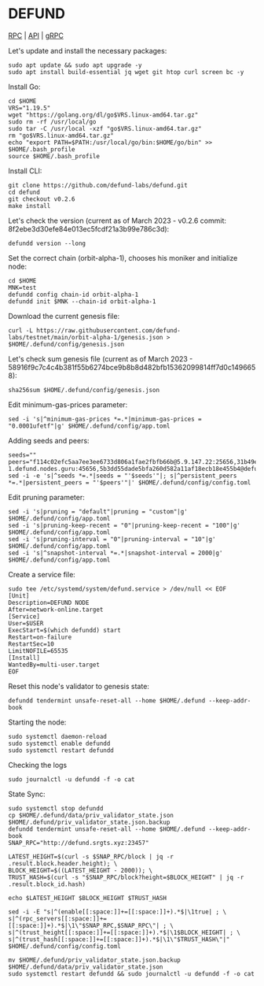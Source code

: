 # DEFUND
[RPC](http://defund.srgts.xyz:23457) | [API](http://defund.srgts.xyz:3417) | [gRPC](http://defund.srgts.xyz:9340)

Let's update and install the necessary packages:
````
sudo apt update && sudo apt upgrade -y
sudo apt install build-essential jq wget git htop curl screen bc -y
````
Install Go:
````
cd $HOME
VRS="1.19.5"
wget "https://golang.org/dl/go$VRS.linux-amd64.tar.gz"
sudo rm -rf /usr/local/go
sudo tar -C /usr/local -xzf "go$VRS.linux-amd64.tar.gz"
rm "go$VRS.linux-amd64.tar.gz"
echo "export PATH=$PATH:/usr/local/go/bin:$HOME/go/bin" >> $HOME/.bash_profile
source $HOME/.bash_profile
````
Install CLI:
````
git clone https://github.com/defund-labs/defund.git
cd defund
git checkout v0.2.6
make install
````
Let's check the version (current as of March 2023 - v0.2.6 commit: 8f2ebe3d30efe84e013ec5fcdf21a3b99e786c3d):
````
defundd version --long
````
Set the correct chain (orbit-alpha-1), chooses his moniker and initialize node:
````
cd $HOME
MNK=test
defundd config chain-id orbit-alpha-1
defundd init $MNK --chain-id orbit-alpha-1
````
Download the current genesis file:
````
curl -L https://raw.githubusercontent.com/defund-labs/testnet/main/orbit-alpha-1/genesis.json > $HOME/.defund/config/genesis.json
````
Let's check sum genesis file (current as of March 2023 - 58916f9c7c4c4b381f55b6274bce9b8b8d482bfb15362099814ff7d0c1496658):
````
sha256sum $HOME/.defund/config/genesis.json
````
Edit minimum-gas-prices parameter:
````
sed -i 's|^minimum-gas-prices *=.*|minimum-gas-prices = "0.0001ufetf"|g' $HOME/.defund/config/app.toml
````
Adding seeds and peers:
````
seeds=""
peers="f114c02efc5aa7ee3ee6733d806a1fae2fbfb66b@5.9.147.22:25656,31b49e981e804cac50a092468e746e496740153e@65.109.84.254:26656,8b80bc13d578d4e80fd672c247491f917c26a71d@84.201.162.168:26656,2b76e96658f5e5a5130bc96d63f016073579b72d@rpc-1.defund.nodes.guru:45656,5b3dd55dade5bfa260d582a11af18ecb18e455b4@defund.srgts.xyz:23457"
sed -i -e 's|^seeds *=.*|seeds = "'$seeds'"|; s|^persistent_peers *=.*|persistent_peers = "'$peers'"|' $HOME/.defund/config/config.toml
````
Edit pruning parameter:
````
sed -i 's|pruning = "default"|pruning = "custom"|g' $HOME/.defund/config/app.toml
sed -i 's|pruning-keep-recent = "0"|pruning-keep-recent = "100"|g' $HOME/.defund/config/app.toml
sed -i 's|pruning-interval = "0"|pruning-interval = "10"|g' $HOME/.defund/config/app.toml
sed -i 's|^snapshot-interval *=.*|snapshot-interval = 2000|g' $HOME/.defund/config/app.toml
````
Create a service file:
````
sudo tee /etc/systemd/system/defund.service > /dev/null << EOF
[Unit]
Description=DEFUND NODE
After=network-online.target
[Service]
User=$USER
ExecStart=$(which defundd) start
Restart=on-failure
RestartSec=10
LimitNOFILE=65535
[Install]
WantedBy=multi-user.target
EOF
````
Reset this node's validator to genesis state:
````
defundd tendermint unsafe-reset-all --home $HOME/.defund --keep-addr-book
````
Starting the node:
````
sudo systemctl daemon-reload
sudo systemctl enable defundd
sudo systemctl restart defundd
````
Checking the logs
````
sudo journalctl -u defundd -f -o cat
````
State Sync:
````
sudo systemctl stop defundd
cp $HOME/.defund/data/priv_validator_state.json $HOME/.defund/priv_validator_state.json.backup
defundd tendermint unsafe-reset-all --home $HOME/.defund --keep-addr-book
SNAP_RPC="http://defund.srgts.xyz:23457"

LATEST_HEIGHT=$(curl -s $SNAP_RPC/block | jq -r .result.block.header.height); \
BLOCK_HEIGHT=$((LATEST_HEIGHT - 2000)); \
TRUST_HASH=$(curl -s "$SNAP_RPC/block?height=$BLOCK_HEIGHT" | jq -r .result.block_id.hash)

echo $LATEST_HEIGHT $BLOCK_HEIGHT $TRUST_HASH

sed -i -E "s|^(enable[[:space:]]+=[[:space:]]+).*$|\1true| ; \
s|^(rpc_servers[[:space:]]+=[[:space:]]+).*$|\1\"$SNAP_RPC,$SNAP_RPC\"| ; \
s|^(trust_height[[:space:]]+=[[:space:]]+).*$|\1$BLOCK_HEIGHT| ; \
s|^(trust_hash[[:space:]]+=[[:space:]]+).*$|\1\"$TRUST_HASH\"|" $HOME/.defund/config/config.toml

mv $HOME/.defund/priv_validator_state.json.backup $HOME/.defund/data/priv_validator_state.json
sudo systemctl restart defundd && sudo journalctl -u defundd -f -o cat
````
